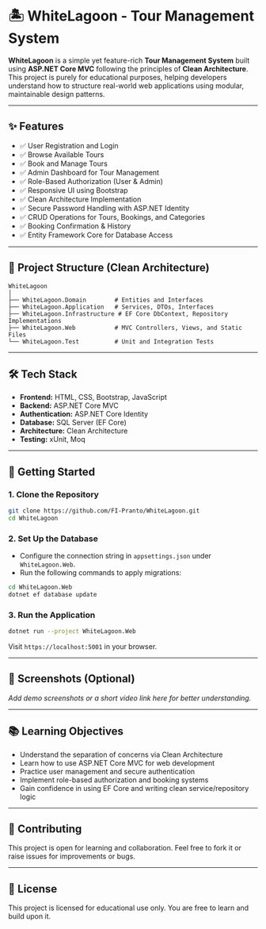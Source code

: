 
# 🏝️ WhiteLagoon - Tour Management System

**WhiteLagoon** is a simple yet feature-rich **Tour Management System** built using **ASP.NET Core MVC** following the principles of **Clean Architecture**. This project is purely for educational purposes, helping developers understand how to structure real-world web applications using modular, maintainable design patterns.

---

## ✨ Features

- ✅ User Registration and Login  
- ✅ Browse Available Tours  
- ✅ Book and Manage Tours  
- ✅ Admin Dashboard for Tour Management  
- ✅ Role-Based Authorization (User & Admin)  
- ✅ Responsive UI using Bootstrap  
- ✅ Clean Architecture Implementation  
- ✅ Secure Password Handling with ASP.NET Identity  
- ✅ CRUD Operations for Tours, Bookings, and Categories  
- ✅ Booking Confirmation & History  
- ✅ Entity Framework Core for Database Access  


---

## 📁 Project Structure (Clean Architecture)

```
WhiteLagoon
│
├── WhiteLagoon.Domain        # Entities and Interfaces
├── WhiteLagoon.Application   # Services, DTOs, Interfaces
├── WhiteLagoon.Infrastructure # EF Core DbContext, Repository Implementations
├── WhiteLagoon.Web           # MVC Controllers, Views, and Static Files
└── WhiteLagoon.Test          # Unit and Integration Tests
```

---

## 🛠️ Tech Stack

* **Frontend:** HTML, CSS, Bootstrap, JavaScript
* **Backend:** ASP.NET Core MVC
* **Authentication:** ASP.NET Core Identity
* **Database:** SQL Server (EF Core)
* **Architecture:** Clean Architecture
* **Testing:** xUnit, Moq

---

## 🚀 Getting Started

### 1. Clone the Repository

```bash
git clone https://github.com/FI-Pranto/WhiteLagoon.git
cd WhiteLagoon
```

### 2. Set Up the Database

* Configure the connection string in `appsettings.json` under `WhiteLagoon.Web`.
* Run the following commands to apply migrations:

```bash
cd WhiteLagoon.Web
dotnet ef database update
```

### 3. Run the Application

```bash
dotnet run --project WhiteLagoon.Web
```

Visit `https://localhost:5001` in your browser.

---

## 📸 Screenshots (Optional)

*Add demo screenshots or a short video link here for better understanding.*

---

## 📚 Learning Objectives

* Understand the separation of concerns via Clean Architecture
* Learn how to use ASP.NET Core MVC for web development
* Practice user management and secure authentication
* Implement role-based authorization and booking systems
* Gain confidence in using EF Core and writing clean service/repository logic

---

## 🤝 Contributing

This project is open for learning and collaboration. Feel free to fork it or raise issues for improvements or bugs.

---

## 📜 License

This project is licensed for educational use only. You are free to learn and build upon it.


